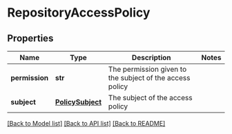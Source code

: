 # RepositoryAccessPolicy

## Properties
Name | Type | Description | Notes
------------ | ------------- | ------------- | -------------
**permission** | **str** | The permission given to the subject of the access policy | 
**subject** | [**PolicySubject**](PolicySubject.md) | The subject of the access policy | 

[[Back to Model list]](../README.md#documentation-for-models) [[Back to API list]](../README.md#documentation-for-api-endpoints) [[Back to README]](../README.md)


